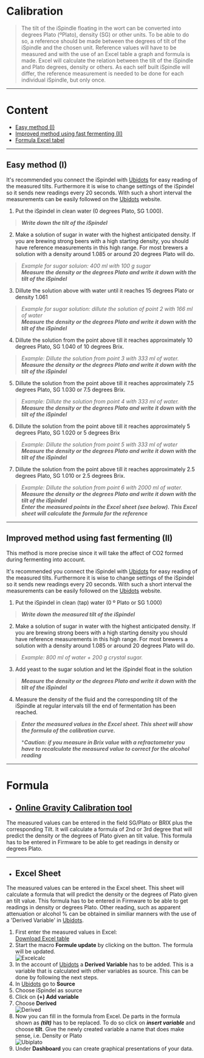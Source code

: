 # Calibration

>The tilt of the iSpindle floating in the wort can be converted into degrees Plato (ºPlato), density (SG) or other units. To be able to do so, a reference should be made between the degrees of tilt of the iSpindle and the chosen unit. Reference values will have to be measured and with the use of an Excel table a graph and formula is made. Excel will calculate the relation between the tilt of the iSpindle and Plato degrees, density or others. As each self built iSpindle will differ, the reference measurement is needed to be done for each individual iSpindle, but only once. 

***

# Content
- [Easy method (I)](#easy-method-(I))
- [Improved method using fast fermenting (II)](#improved-method-using-fast-fermenting-(II))
- [Formula Excel tabel](#formula)

***

## Easy method (I)

It's recommended you connect the iSpindel with [Ubidots](https://ubidots.com/) for easy reading of the measured tilts. Furthermore it is wise to change settings of the iSpindel so it sends new readings every 20 seconds. With such a short interval the measurements can be easily followed on the [Ubidots](https://ubidots.com/) website.

1. Put the iSpindel in clean water (0 degrees Plato, SG 1.000).   
> ***Write down the tilt of the iSpindel***

2. Make a solution of sugar in water with the highest anticipated density. If you are brewing strong beers with a high starting density, you should have reference measurements in this high range. For most brewers a solution with a density around 1.085 or around 20 degrees Plato will do.      
> *Example for sugar soluion: 400 ml with 100 g sugar*     
> ***Measure the density or the degrees Plato and write it down with the tilt of the iSpindel***

3. Dillute the solution above with water until it reaches 15 degrees Plato or density 1.061       
>*Example for sugar solution: dillute the solution of point 2 with 166 ml of water*     
>***Measure the density or the degrees Plato and write it down with the tilt of the iSpindel***        

4. Dillute the solution from the point above till it reaches approximately 10 degrees Plato, SG 1.040 of 10 degrees Brix.       
>*Example: Dillute the solution from point 3 with 333 ml of water.*        
>***Measure the density or the degrees Plato and write it down with the tilt of the iSpindel***     

5. Dillute the solution from the point above till it reaches approximately 7.5 degrees Plato, SG 1.030 or 7.5 degrees Brix.
>*Example: Dillute the solution from point 4 with 333 ml of water.*        
>***Measure the density or the degrees Plato and write it down with the tilt of the iSpindel***     

6. Dillute the solution from the point above till it reaches approximately 5 degrees Plato, SG 1.020 or 5 degrees Brix
>*Example: Dillute the solution from point 5 with 333 ml of water*        
>***Measure the density or the degrees Plato and write it down with the tilt of the iSpindel***   

7. Dillute the solution from the point above till it reaches approximately 2.5 degrees Plato, SG 1.010 or 2.5 degrees Brix.     
>*Example: Dillute the solution from point 6 with 2000 ml of water.*      
>***Measure the density or the degrees Plato and write it down with the tilt of the iSpindel        
>Enter the measured points in the Excel sheet (see below). This Excel sheet will calculate the formula for the reference***

***
 
## Improved method using fast fermenting (II)

This method is more precise since it will take the affect of CO2 formed during fermenting into account.

It's recommended you connect the iSpindel with [Ubidots](https://ubidots.com/) for easy reading of the measured tilts. Furthermore it is wise to change settings of the iSpindel so it sends new readings every 20 seconds. With such a short interval the measurements can be easily followed on the [Ubidots](https://ubidots.com/) website.

1. Put the iSpindel in clean (tap) water (0 º Plato or SG 1.000)      
>***Write down the measured tilt of the iSpindel***

2. Make a solution of sugar in water with the highest anticipated density. If you are brewing strong beers with a high starting density you should have reference measurements in this high range. For most brewers a solution with a density around 1.085 or around 20 degrees Plato will do.     
>*Example: 800 ml of water + 200 g crystal sugar.*

3. Add yeast to the sugar solution and let the iSpindel float in the solution         
>***Measure the density or the degrees Plato and write it down with the tilt of the iSpindel***

4. Measure the density of the fluid and the corresponding tilt of the iSpindle at regular intervals till the end of fermentation has been reached.      
>***Enter the measured values in the Excel sheet. This sheet will show the formula of the calibration curve.***     
>
>****Caution: if you measure in Brix value with a refractometer you have to recalculate the measured value to correct for the alcohol reading*** 

***

# Formula

- ## [Online Gravity Calibration tool](http://www.ispindel.de/tools/calibration/calibration.htm)

The measured values can be entered in the field SG/Plato or BRIX plus the corresponding Tilt. It will calculate a formula of 2nd or 3rd degree that will predict the density or the degrees of Plato given an tilt value. This formula has to be entered in Firmware to be able to get readings in density or degrees Plato.

***

- ## Excel Sheet

The measured values can be entered in the Excel sheet. This sheet will calculate a formula that will predict the density or the degrees of Plato given an tilt value. This formula has to be entered in Firmware to be able to get readings in density or degrees Plato.
Other reading, such as apparent attenuation or alcohol % can be obtained in similiar manners with the use of a 'Derived Variable' in [Ubidots](https://ubidots.com/).

1. First enter the measured values in Excel:    
[Download Excel table](https://github.com/universam1/iSpindel/blob/master/docs/Kalibrierung_en.xlsm)
2. Start the macro **Formule update** by clicking on the button. The formula will be updated.     
![Excelcalc](/pics/Excelcalc.jpg)
3. In the account of [Ubidots](https://ubidots.com/) a **Derived Variable** has to be added. This is a variable that is calculated with other variables as source. This can be done by following the next steps.
4. In [Ubidots](https://ubidots.com/) go to **Source**
5. Choose iSpindel as source
6. Click on **(+) Add variable** 
7. Choose **Derived**      
![Derived](/pics/Ubiderived.jpg)
8. Now you can fill in the formula from Excel. De parts in the formula shown as ***(tilt)*** has to be replaced. To do so click on ***insert variable*** and choose **tilt**. Give the newly created variable a name that does make sense, i.e. Density or Plato     
![Ubiplato](/pics/Ubiplato.jpg)
9. Under **Dashboard** you can create graphical presentations of your data.
